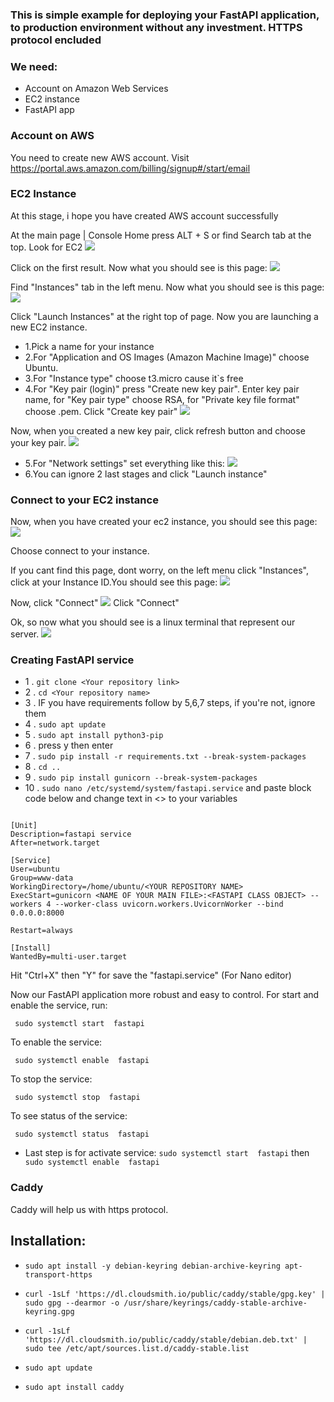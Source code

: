 ### This is simple example for deploying your FastAPI application, to production environment without any investment. HTTPS protocol encluded

### We need:

- Account on Amazon Web Services
- EC2 instance
- FastAPI app

### Account on AWS

You need to create new AWS account. Visit https://portal.aws.amazon.com/billing/signup#/start/email 


### EC2 Instance
At this stage, i hope you have created AWS account successfully


At the main page | Console Home press ALT + S or find Search tab at the top. Look for EC2
![](/src/ec2_search.jpg)

Click on the first result. Now what you should see is this page:
![](/src/ec2_main.jpg)

Find "Instances" tab in the left menu. Now what you should see is this page:
![](/src/ec2_instances.jpg)

Click "Launch Instances" at the right top of page. Now you are launching a new EC2 instance.
- 1.Pick a name for your instance
- 2.For "Application and OS Images (Amazon Machine Image)" choose Ubuntu.
- 3.For "Instance type" choose t3.micro cause it`s free
- 4.For "Key pair (login)" press "Create new key pair". Enter key pair name, for "Key pair type" choose RSA, for "Private key file format" choose .pem. Click "Create key pair"
![](/src/key_pair.jpg)

Now, when you created a new key pair, click refresh button and choose your key pair.
![](/src/key_pair_final.jpg)

- 5.For "Network settings" set everything like this:
![](/src/network_settings.jpg)
- 6.You can ignore 2 last stages and click "Launch instance"


### Connect to your EC2 instance

Now, when you have created your ec2 instance, you should see this page:
![](/src/connect_1.jpg)

Choose connect to your instance.

If you cant find this page, dont worry, on the left menu click "Instances", click at your Instance ID.You should see this page:
![](/src/connect_2.jpg)

Now, click "Connect"
![](/src/connect.jpg)
Click "Connect"

Ok, so now what you should see is a linux terminal that represent our server.
![](/src/terminal.jpg)

### Creating FastAPI service

- 1 . `git clone <Your repository link>`
- 2 . `cd <Your repository name>`
- 3 . IF you have requirements follow by 5,6,7 steps, if you're not, ignore them
- 4 . `sudo apt update`
- 5 . `sudo apt install python3-pip`
- 6 . press y then enter
- 7 . `sudo pip install -r requirements.txt --break-system-packages`
- 8 . `cd ..` 
- 9 . `sudo pip install gunicorn --break-system-packages`
- 10 . `sudo nano /etc/systemd/system/fastapi.service` and paste block code below and change text in <> to your variables

```

[Unit]
Description=fastapi service
After=network.target

[Service]
User=ubuntu
Group=www-data
WorkingDirectory=/home/ubuntu/<YOUR REPOSITORY NAME>
ExecStart=gunicorn <NAME OF YOUR MAIN FILE>:<FASTAPI CLASS OBJECT> --workers 4 --worker-class uvicorn.workers.UvicornWorker --bind 0.0.0.0:8000

Restart=always

[Install]
WantedBy=multi-user.target

```

Hit "Ctrl+X" then "Y" for save the "fastapi.service" (For Nano editor)

Now our FastAPI application more robust and easy to control. For start and enable the service, run:

` sudo systemctl start  fastapi`

To enable the service:

` sudo systemctl enable  fastapi`

To stop the service:

` sudo systemctl stop  fastapi`

To see status of the service:


` sudo systemctl status  fastapi`


- Last step is for activate service: `sudo systemctl start  fastapi` then ` sudo systemctl enable  fastapi`



### Caddy
Caddy will help us with https protocol.

## Installation:
- `sudo apt install -y debian-keyring debian-archive-keyring apt-transport-https`


- `curl -1sLf 'https://dl.cloudsmith.io/public/caddy/stable/gpg.key' | sudo gpg --dearmor -o /usr/share/keyrings/caddy-stable-archive-keyring.gpg`

- `curl -1sLf 'https://dl.cloudsmith.io/public/caddy/stable/debian.deb.txt' | sudo tee /etc/apt/sources.list.d/caddy-stable.list`

- `sudo apt update`

- `sudo apt install caddy`







